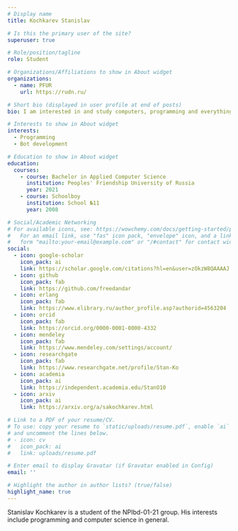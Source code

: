 ```yaml
---
# Display name
title: Kochkarev Stanislav

# Is this the primary user of the site?
superuser: true

# Role/position/tagline
role: Student

# Organizations/Affiliations to show in About widget
organizations:
  - name: PFUR
    url: https://rudn.ru/

# Short bio (displayed in user profile at end of posts)
bio: I am interested in and study computers, programming and everything related.

# Interests to show in About widget
interests:
  - Programming
  - Bot development

# Education to show in About widget
education:
  courses:
    - course: Bachelor in Applied Computer Science
      institution: Peoples' Friendship University of Russia
      year: 2021
    - course: Schoolboy
      institution: School №11
      year: 2008

# Social/Academic Networking
# For available icons, see: https://wowchemy.com/docs/getting-started/page-builder/#icons
#   For an email link, use "fas" icon pack, "envelope" icon, and a link in the
#   form "mailto:your-email@example.com" or "/#contact" for contact widget.
social:
  - icon: google-scholar
    icon_pack: ai
    link: https://scholar.google.com/citations?hl=en&user=zOkzW8QAAAAJ
  - icon: github
    icon_pack: fab
    link: https://github.com/freedandar
  - icon: erlang
    icon_pack: fab
    link: https://www.elibrary.ru/author_profile.asp?authorid=4563204
  - icon: orcid
    icon_pack: fab
    link: https://orcid.org/0000-0001-8000-4332
  - icon: mendeley
    icon_pack: fab
    link: https://www.mendeley.com/settings/account/
  - icon: researchgate
    icon_pack: fab
    link: https://www.researchgate.net/profile/Stan-Ko
  - icon: academia
    icon_pack: ai
    link: https://independent.academia.edu/StanO10
  - icon: arxiv
    icon_pack: ai
    link: https://arxiv.org/a/sakochkarev.html

# Link to a PDF of your resume/CV.
# To use: copy your resume to `static/uploads/resume.pdf`, enable `ai` icons in `params.toml`,
# and uncomment the lines below.
# - icon: cv
#   icon_pack: ai
#   link: uploads/resume.pdf

# Enter email to display Gravatar (if Gravatar enabled in Config)
email: ''

# Highlight the author in author lists? (true/false)
highlight_name: true
---
```


Stanislav Kochkarev is a student of the NPIbd-01-21 group. His interests include programming and computer science in general.
